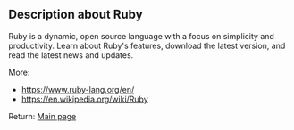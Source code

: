 ## Description about Ruby

Ruby is a dynamic, open source language with a focus on simplicity and productivity. Learn about Ruby's features, download the latest version, and read the latest news and updates.

More:

* https://www.ruby-lang.org/en/
* https://en.wikipedia.org/wiki/Ruby




Return: [Main page](/output.md)